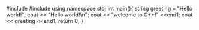 #include <iostream>
#include <string>
using namespace std;
int main(){
  string greeting = "Hello world!";
  cout << "Hello world!\n";
  cout << "welcome to C++!" <<end1;
  cout << greeting <<end1;
  return 0;
 }
